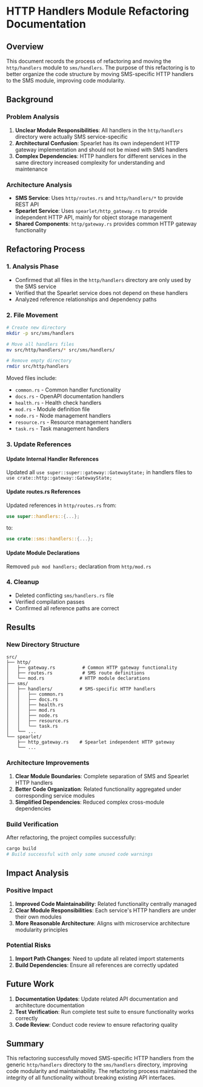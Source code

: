 # HTTP Handlers Module Refactoring Documentation

## Overview

This document records the process of refactoring and moving the `http/handlers` module to `sms/handlers`. The purpose of this refactoring is to better organize the code structure by moving SMS-specific HTTP handlers to the SMS module, improving code modularity.

## Background

### Problem Analysis

1. **Unclear Module Responsibilities**: All handlers in the `http/handlers` directory were actually SMS service-specific
2. **Architectural Confusion**: Spearlet has its own independent HTTP gateway implementation and should not be mixed with SMS handlers
3. **Complex Dependencies**: HTTP handlers for different services in the same directory increased complexity for understanding and maintenance

### Architecture Analysis

- **SMS Service**: Uses `http/routes.rs` and `http/handlers/*` to provide REST API
- **Spearlet Service**: Uses `spearlet/http_gateway.rs` to provide independent HTTP API, mainly for object storage management
- **Shared Components**: `http/gateway.rs` provides common HTTP gateway functionality

## Refactoring Process

### 1. Analysis Phase

- Confirmed that all files in the `http/handlers` directory are only used by the SMS service
- Verified that the Spearlet service does not depend on these handlers
- Analyzed reference relationships and dependency paths

### 2. File Movement

```bash
# Create new directory
mkdir -p src/sms/handlers

# Move all handlers files
mv src/http/handlers/* src/sms/handlers/

# Remove empty directory
rmdir src/http/handlers
```

Moved files include:
- `common.rs` - Common handler functionality
- `docs.rs` - OpenAPI documentation handlers
- `health.rs` - Health check handlers
- `mod.rs` - Module definition file
- `node.rs` - Node management handlers
- `resource.rs` - Resource management handlers
- `task.rs` - Task management handlers

### 3. Update References

#### Update Internal Handler References
Updated all `use super::super::gateway::GatewayState;` in handlers files to `use crate::http::gateway::GatewayState;`

#### Update routes.rs References
Updated references in `http/routes.rs` from:
```rust
use super::handlers::{...};
```
to:
```rust
use crate::sms::handlers::{...};
```

#### Update Module Declarations
Removed `pub mod handlers;` declaration from `http/mod.rs`

### 4. Cleanup

- Deleted conflicting `sms/handlers.rs` file
- Verified compilation passes
- Confirmed all reference paths are correct

## Results

### New Directory Structure

```
src/
├── http/
│   ├── gateway.rs          # Common HTTP gateway functionality
│   ├── routes.rs           # SMS route definitions
│   └── mod.rs             # HTTP module declarations
├── sms/
│   ├── handlers/          # SMS-specific HTTP handlers
│   │   ├── common.rs
│   │   ├── docs.rs
│   │   ├── health.rs
│   │   ├── mod.rs
│   │   ├── node.rs
│   │   ├── resource.rs
│   │   └── task.rs
│   └── ...
└── spearlet/
    ├── http_gateway.rs    # Spearlet independent HTTP gateway
    └── ...
```

### Architecture Improvements

1. **Clear Module Boundaries**: Complete separation of SMS and Spearlet HTTP handlers
2. **Better Code Organization**: Related functionality aggregated under corresponding service modules
3. **Simplified Dependencies**: Reduced complex cross-module dependencies

### Build Verification

After refactoring, the project compiles successfully:
```bash
cargo build
# Build successful with only some unused code warnings
```

## Impact Analysis

### Positive Impact

1. **Improved Code Maintainability**: Related functionality centrally managed
2. **Clear Module Responsibilities**: Each service's HTTP handlers are under their own modules
3. **More Reasonable Architecture**: Aligns with microservice architecture modularity principles

### Potential Risks

1. **Import Path Changes**: Need to update all related import statements
2. **Build Dependencies**: Ensure all references are correctly updated

## Future Work

1. **Documentation Updates**: Update related API documentation and architecture documentation
2. **Test Verification**: Run complete test suite to ensure functionality works correctly
3. **Code Review**: Conduct code review to ensure refactoring quality

## Summary

This refactoring successfully moved SMS-specific HTTP handlers from the generic `http/handlers` directory to the `sms/handlers` directory, improving code modularity and maintainability. The refactoring process maintained the integrity of all functionality without breaking existing API interfaces.